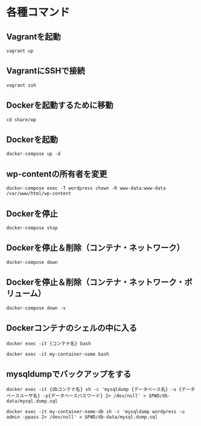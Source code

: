 # 各種コマンド

## Vagrantを起動
```
vagrant up
```

## VagrantにSSHで接続
```
vagrant ssh
```

## Dockerを起動するために移動
```
cd share/wp
```

## Dockerを起動
```
docker-compose up -d
```

## wp-contentの所有者を変更
```
docker-compose exec -T wordpress chown -R www-data:www-data /var/www/html/wp-content
```

## Dockerを停止
```
docker-compose stop
```

## Dockerを停止＆削除（コンテナ・ネットワーク）
```
docker-compose down
```

## Dockerを停止＆削除（コンテナ・ネットワーク・ボリューム）
```
docker-compose down -v
```

## Dockerコンテナのシェルの中に入る
```
docker exec -it {コンテナ名} bash
```
```
docker exec -it my-container-name bash
```

## mysqldumpでバックアップをする
```
docker exec -it {dbコンテナ名} sh -c 'mysqldump {データベース名} -u {データベースユーザ名} -p{データベースパスワード} 2> /dev/null' > $PWD/db-data/mysql.dump.sql
```
```
docker exec -it my-container-name-db sh -c 'mysqldump wordpress -u admin -ppass 2> /dev/null' > $PWD/db-data/mysql.dump.sql
```